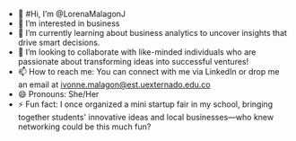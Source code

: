 - 👋 #Hi, I’m @LorenaMalagonJ
- 👀 I’m interested in business 
- 🌱 I’m currently learning  about business analytics to uncover insights that drive smart decisions.
- 💞️ I’m looking to collaborate  with like-minded individuals who are passionate about transforming ideas into successful ventures!
- 📫 How to reach me: You can connect with me via LinkedIn or drop me an email at ivonne.malagon@est.uexternado.edu.co
- 😄 Pronouns:  She/Her
- ⚡ Fun fact:  I once organized a mini startup fair in my school, bringing together students' innovative ideas and local businesses—who knew networking could be this much fun?

<!---
LorenaMalagonJ/LorenaMalagonJ is a ✨ special ✨ repository because its `README.md` (this file) appears on your GitHub profile.
You can click the Preview link to take a look at your changes.
--->
